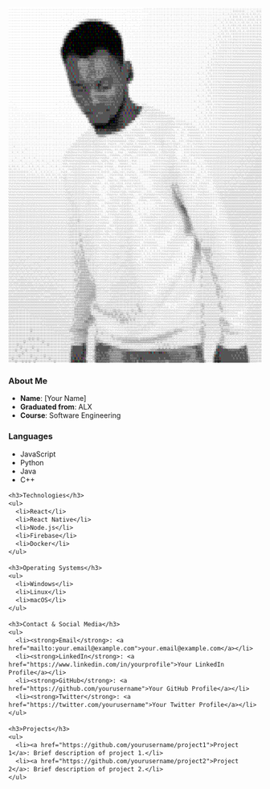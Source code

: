 <div class="content">
  <div id="displayImage">
    <img src="o.svg">
  </div>

  <div id="textContent">
        <h3>About Me</h3>
    <ul>
      <li><strong>Name</strong>: [Your Name]</li>
      <li><strong>Graduated from</strong>: ALX</li>
      <li><strong>Course</strong>: Software Engineering</li>
    </ul>

   <h3>Languages</h3>
      <ul>
        <li>JavaScript</li>
        <li>Python</li>
        <li>Java</li>
        <li>C++</li>
      </ul>

    <h3>Technologies</h3>
    <ul>
      <li>React</li>
      <li>React Native</li>
      <li>Node.js</li>
      <li>Firebase</li>
      <li>Docker</li>
    </ul>

    <h3>Operating Systems</h3>
    <ul>
      <li>Windows</li>
      <li>Linux</li>
      <li>macOS</li>
    </ul>

    <h3>Contact & Social Media</h3>
    <ul>
      <li><strong>Email</strong>: <a href="mailto:your.email@example.com">your.email@example.com</a></li>
      <li><strong>LinkedIn</strong>: <a href="https://www.linkedin.com/in/yourprofile">Your LinkedIn Profile</a></li>
      <li><strong>GitHub</strong>: <a href="https://github.com/yourusername">Your GitHub Profile</a></li>
      <li><strong>Twitter</strong>: <a href="https://twitter.com/yourusername">Your Twitter Profile</a></li>
    </ul>

    <h3>Projects</h3>
    <ul>
      <li><a href="https://github.com/yourusername/project1">Project 1</a>: Brief description of project 1.</li>
      <li><a href="https://github.com/yourusername/project2">Project 2</a>: Brief description of project 2.</li>
    </ul>
  </div>
</div>
